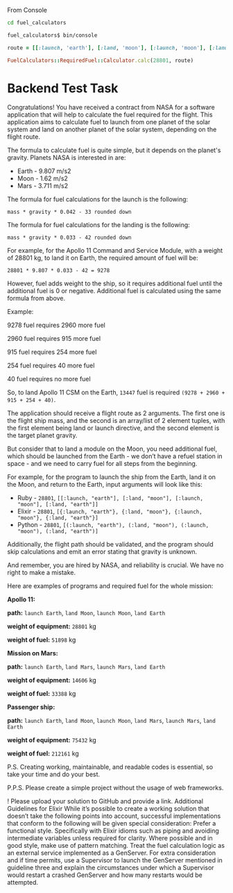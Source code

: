 
From Console


```bash
cd fuel_calculators

fuel_calculators$ bin/console
```

```ruby
route = [[:launch, 'earth'], [:land, 'moon'], [:launch, 'moon'], [:land, 'earth']]

FuelCalculators::RequiredFuel::Calculator.calc(28801, route)
```

# Backend Test Task

Congratulations! You have received a contract from NASA for a software application that will help to calculate the fuel required for the flight. This application aims to calculate fuel to launch from one planet of the solar system and land on another planet of the solar system, depending on the flight route.


The formula to calculate fuel is quite simple, but it depends on the planet's gravity. Planets NASA is interested in are:


* Earth - 9.807 m/s2
* Moon - 1.62 m/s2
* Mars - 3.711 m/s2

The formula for fuel calculations for the launch is the following:

```
mass * gravity * 0.042 - 33 rounded down
```

The formula for fuel calculations for the landing is the following:

```
mass * gravity * 0.033 - 42 rounded down
```

For example, for the Apollo 11 Command and Service Module, with a weight of 28801 kg, to land it on Earth, the required amount of fuel will be:

```
28801 * 9.807 * 0.033 - 42 = 9278
```

However, fuel adds weight to the ship, so it requires additional fuel until the additional fuel is 0 or negative. Additional fuel is calculated using the same formula from above.

Example:

9278 fuel requires 2960 more fuel

2960 fuel requires 915 more fuel

915 fuel requires 254 more fuel

254 fuel requires 40 more fuel

40 fuel requires no more fuel


So, to land Apollo 11 CSM on the Earth, ```13447``` fuel is required ```(9278 + 2960 + 915 + 254 + 40)```.


The application should receive a flight route as 2 arguments. The first one is the flight ship mass, and the second is an array/list of 2 element tuples, with the first element being land or launch directive, and the second element is the target planet gravity.


But consider that to land a module on the Moon, you need additional fuel, which should be launched from the Earth - we don’t have a refuel station in space - and we need to carry fuel for all steps from the beginning. 


For example, for the program to launch the ship from the Earth, land it on the Moon, and return to the Earth, input arguments will look like this:

* Ruby - ```28801```, ```[[:launch, "earth"], [:land, "moon"], [:launch, "moon"], [:land, "earth"]]```
* Elixir - ```28801```, ```[{:launch, "earth"}, {:land, "moon"}, {:launch, "moon"}, {:land, "earth"}]```
* Python - ```28801```, ```[(:launch, "earth"), (:land, "moon"), (:launch, "moon"), (:land, "earth")]```


Additionally, the flight path should be validated, and the program should skip calculations and emit an error stating that gravity is unknown.

And remember, you are hired by NASA, and reliability is crucial. We have no right to make a mistake.

Here are examples of programs and required fuel for the whole mission:

**Apollo 11:**

**path:** ```launch Earth```, ```land Moon```, ```launch Moon```, ```land Earth```

**weight of equipment:** ```28801``` kg

**weight of fuel:** ```51898``` kg


**Mission on Mars:**

**path:** ```launch Earth```, ```land Mars```, ```launch Mars```, ```land Earth```

**weight of equipment:** ```14606``` kg

**weight of fuel:** ```33388``` kg


**Passenger ship:**

**path:** ```launch Earth```, ```land Moon```, ```launch Moon```, ```land Mars```, ```launch Mars```, ```land Earth```

**weight of equipment:** ```75432``` kg

**weight of fuel:** ```212161``` kg


P.S. Creating working, maintainable, and readable codes is essential, so take your time and do your best.

P.P.S. Please create a simple project without the usage of web frameworks.

! Please upload your solution to GitHub and provide a link.
Additional Guidelines for Elixir 
While it’s possible to create a working solution that doesn’t take the following points into account, successful implementations that conform to the following will be given special consideration:
Prefer a functional style. Specifically with Elixir idioms such as piping and avoiding intermediate variables unless required for clarity.
Where possible and in good style, make use of pattern matching.
Treat the fuel calculation logic as an external service implemented as a GenServer.
For extra consideration and if time permits, use a Supervisor to launch the GenServer mentioned in guideline three and explain the circumstances under which a Supervisor would restart a crashed GenServer and how many restarts would be attempted.


